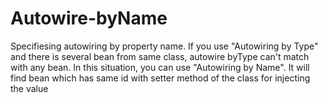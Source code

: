 # Autowire-byName
Specifiesing autowiring by property name. If you use "Autowiring by Type" and there is several bean from same class, autowire byType can't match with any bean. In this situation, you can use "Autowiring by Name". It will find bean which has same id with setter method of the class for injecting the value
